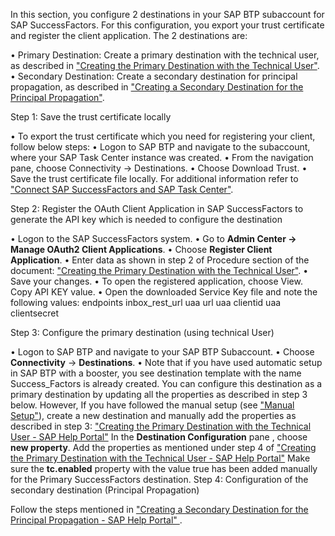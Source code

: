 In this section, you configure 2 destinations in your SAP BTP subaccount for SAP SuccessFactors. For this configuration, you export your trust certificate and register the client application. The 2 destinations are:

•	Primary Destination: Create a primary destination with the technical user, as described in ["Creating the Primary Destination with the Technical User"](https://help.sap.com/docs/TASK_CENTER/08cbda59b4954e93abb2ec85f1db399d/dc5407b42c7e435b8124ee7a0816249c.html).
•	Secondary Destination: Create a secondary destination for principal propagation, as described in ["Creating a Secondary Destination for the Principal Propagation"](https://help.sap.com/docs/TASK_CENTER/08cbda59b4954e93abb2ec85f1db399d/bf657f8adefa4a468aa3c71783fca291.html).

Step 1: Save the trust certificate locally

•	To export the trust certificate which you need for registering your client, follow below steps: 
•	Logon to SAP BTP and navigate to the subaccount, where your SAP Task Center instance was created. 
•	From the navigation pane, choose Connectivity -> Destinations.
•	Choose Download Trust.
•	Save the trust certificate file locally.
For additional information refer to ["Connect SAP SuccessFactors and SAP Task Center"](https://help.sap.com/docs/TASK_CENTER/08cbda59b4954e93abb2ec85f1db399d/eae23f3a679d481295ff05bdb322f859.html).

Step 2: Register the OAuth Client Application in SAP SuccessFactors to generate the API key which is needed to configure the destination

•	Logon to the SAP SuccessFactors system.
•	Go to **Admin Center -> Manage OAuth2 Client Applications**.
•	Choose **Register Client Application**.
•	Enter data as shown in step 2 of Procedure section of the document: ["Creating the Primary Destination with the Technical User"](https://help.sap.com/docs/TASK_CENTER/08cbda59b4954e93abb2ec85f1db399d/dc5407b42c7e435b8124ee7a0816249c.html).
•	Save your changes.
•	To open the registered application, choose View. Copy API KEY value. 
•	Open the downloaded Service Key file and note the following values: 
        endpoints  inbox_rest_url
        uaa  url
        uaa  clientid
        uaa  clientsecret

Step 3: Configure the primary destination (using technical User)

•	Logon to SAP BTP and navigate to your SAP BTP Subaccount.
•	Choose **Connectivity** -> **Destinations**.
•	Note that if you have used automatic setup in SAP BTP with a booster, you see destination template with the name Success_Factors is already created. You can configure this destination as a primary destination by updating all the properties as described in step 3 below. However, If you have followed the manual setup (see ["Manual Setup"](https://help.sap.com/docs/TASK_CENTER/08cbda59b4954e93abb2ec85f1db399d/0f00d3d3e2ab460c856d409c469fb4f1.html)), create a new destination and manually add the properties as described in step 3:
["Creating the Primary Destination with the Technical User - SAP Help Portal"](https://help.sap.com/docs/TASK_CENTER/08cbda59b4954e93abb2ec85f1db399d/dc5407b42c7e435b8124ee7a0816249c.html)
In the **Destination Configuration** pane , choose **new property**.
Add the properties as mentioned under step 4 of ["Creating the Primary Destination with the Technical User - SAP Help Portal"](https://help.sap.com/docs/TASK_CENTER/08cbda59b4954e93abb2ec85f1db399d/dc5407b42c7e435b8124ee7a0816249c.html)
Make sure the **tc.enabled** property with the value true has been added manually for the Primary SuccessFactors destination.
Step 4: Configuration of the secondary destination (Principal Propagation)

Follow the steps mentioned in ["Creating a Secondary Destination for the Principal Propagation - SAP Help Portal" ](https://help.sap.com/docs/TASK_CENTER/08cbda59b4954e93abb2ec85f1db399d/bf657f8adefa4a468aa3c71783fca291.html).